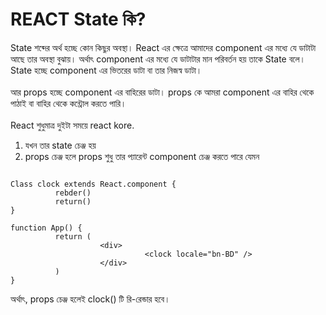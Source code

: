 # REACT State কি?

State শব্দের অর্থ হচ্ছে কোন কিছুর অবস্থা। React এর ক্ষেত্রে আমাদের component এর মধ্যে যে ডাটাটা আছে তার অবস্থা বুঝায়। অর্থাৎ component এর মধ্যে যে ডাটাটার মান পরিবর্তন হয় তাকে State বলে। State হচ্ছে component এর ভিতরের ডাটা বা তার নিজস্ব ডাটা।
<br/><br/>
আর props হচ্ছে component এর বাহিরের ডাটা। props কে আমরা component এর বাহির থেকে পাঠাই বা বাহির থেকে কন্ট্রোল করতে পারি।
<br/><br/>
React শুধুমাত্র দুইটা সময়ে react kore.

1. যখন তার state চেঞ্জ হয়
2. props চেঞ্জ হলে
   props শুধু তার প্যারেন্ট component চেঞ্জ করতে পারে যেমন

```

Class clock extends React.component {
          rebder()
          return()
}

function App() {
          return (
                    <div>
                              <clock locale="bn-BD" />
                    </div>
          )
}
```

অর্থাৎ, props চেঞ্জ হলেই clock() টি রি-রেন্ডার হবে।
